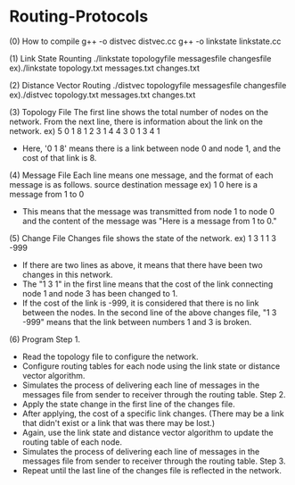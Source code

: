 # Routing-Protocols

(0) How to compile
g++ -o distvec distvec.cc 
g++ -o linkstate linkstate.cc 

(1) Link State Rounting
./linkstate topologyfile messagesfile changesfile 
ex)./linkstate topology.txt messages.txt changes.txt 

(2) Distance Vector Routing
./distvec topologyfile messagesfile changesfile 
ex)./distvec topology.txt messages.txt changes.txt 

(3) Topology File
The first line shows the total number of nodes on the network.
From the next line, there is information about the link on the network.
ex)
5 
0 1 8 
1 2 3 
1 4 4 
3 0 1 
3 4 1 
- Here, '0 1 8' means there is a link between node 0 and node 1, and the cost of that link is 8.

(4) Message File
Each line means one message, and the format of each message is as follows.
 source destination message
ex)
1 0 here is a message from 1 to 0 
- This means that the message was transmitted from node 1 to node 0 and the content of the message was "Here is a message from 1 to 0."

(5) Change File
Changes file shows the state of the network.
ex)
1 3 1 
1 3 -999
- If there are two lines as above, it means that there have been two changes in this network.
- The "1 3 1" in the first line means that the cost of the link connecting node 1 and node 3 has been changed to 1. 
- If the cost of the link is -999, it is considered that there is no link between the nodes. In the second line of the above changes file, "1 3 -999" means that the link between numbers 1 and 3 is broken.

(6) Program
Step 1.
- Read the topology file to configure the network.
- Configure routing tables for each node using the link state or distance vector algorithm.
- Simulates the process of delivering each line of messages in the messages file from sender to receiver through the routing table.
Step 2.
- Apply the state change in the first line of the changes file.
- After applying, the cost of a specific link changes. (There may be a link that didn't exist or a link that was there may be lost.)
- Again, use the link state and distance vector algorithm to update the routing table of each node.
- Simulates the process of delivering each line of messages in the messages file from sender to receiver through the routing table.
Step 3.
- Repeat until the last line of the changes file is reflected in the network.
